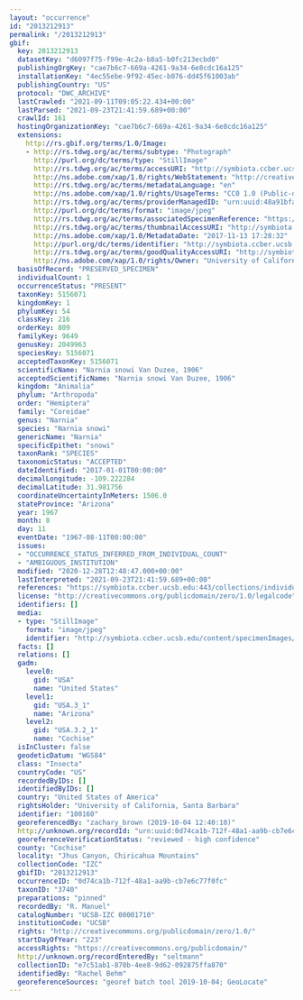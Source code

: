 ```yaml
---
layout: "occurrence"
id: "2013212913"
permalink: "/2013212913"
gbif:
  key: 2013212913
  datasetKey: "d6097f75-f99e-4c2a-b8a5-b0fc213ecbd0"
  publishingOrgKey: "cae7b6c7-669a-4261-9a34-6e8cdc16a125"
  installationKey: "4ec55ebe-9f92-45ec-b076-dd45f61003ab"
  publishingCountry: "US"
  protocol: "DWC_ARCHIVE"
  lastCrawled: "2021-09-11T09:05:22.434+00:00"
  lastParsed: "2021-09-23T21:41:59.689+00:00"
  crawlId: 161
  hostingOrganizationKey: "cae7b6c7-669a-4261-9a34-6e8cdc16a125"
  extensions:
    http://rs.gbif.org/terms/1.0/Image:
    - http://rs.tdwg.org/ac/terms/subtype: "Photograph"
      http://purl.org/dc/terms/type: "StillImage"
      http://rs.tdwg.org/ac/terms/accessURI: "http://symbiota.ccber.ucsb.edu/content/specimenImages/UCSB_IZC/UCSB-IZC00001/UCSB-IZC_00001710_lg.jpg"
      http://ns.adobe.com/xap/1.0/rights/WebStatement: "http://creativecommons.org/publicdomain/zero/1.0/"
      http://rs.tdwg.org/ac/terms/metadataLanguage: "en"
      http://ns.adobe.com/xap/1.0/rights/UsageTerms: "CC0 1.0 (Public-domain)"
      http://rs.tdwg.org/ac/terms/providerManagedID: "urn:uuid:48a91bfa-ce23-45ba-98aa-c542b071ce06"
      http://purl.org/dc/terms/format: "image/jpeg"
      http://rs.tdwg.org/ac/terms/associatedSpecimenReference: "https://symbiota.ccber.ucsb.edu:443/collections/individual/index.php?occid=100160"
      http://rs.tdwg.org/ac/terms/thumbnailAccessURI: "http://symbiota.ccber.ucsb.edu/content/specimenImages/UCSB_IZC/UCSB-IZC00001/UCSB-IZC_00001710_tn.jpg"
      http://ns.adobe.com/xap/1.0/MetadataDate: "2017-11-13 17:28:32"
      http://purl.org/dc/terms/identifier: "http://symbiota.ccber.ucsb.edu/content/specimenImages/UCSB_IZC/UCSB-IZC00001/UCSB-IZC_00001710_lg.jpg"
      http://rs.tdwg.org/ac/terms/goodQualityAccessURI: "http://symbiota.ccber.ucsb.edu/content/specimenImages/UCSB_IZC/UCSB-IZC00001/UCSB-IZC_00001710.JPG"
      http://ns.adobe.com/xap/1.0/rights/Owner: "University of California, Santa Barbara"
  basisOfRecord: "PRESERVED_SPECIMEN"
  individualCount: 1
  occurrenceStatus: "PRESENT"
  taxonKey: 5156071
  kingdomKey: 1
  phylumKey: 54
  classKey: 216
  orderKey: 809
  familyKey: 9649
  genusKey: 2049963
  speciesKey: 5156071
  acceptedTaxonKey: 5156071
  scientificName: "Narnia snowi Van Duzee, 1906"
  acceptedScientificName: "Narnia snowi Van Duzee, 1906"
  kingdom: "Animalia"
  phylum: "Arthropoda"
  order: "Hemiptera"
  family: "Coreidae"
  genus: "Narnia"
  species: "Narnia snowi"
  genericName: "Narnia"
  specificEpithet: "snowi"
  taxonRank: "SPECIES"
  taxonomicStatus: "ACCEPTED"
  dateIdentified: "2017-01-01T00:00:00"
  decimalLongitude: -109.222284
  decimalLatitude: 31.981756
  coordinateUncertaintyInMeters: 1506.0
  stateProvince: "Arizona"
  year: 1967
  month: 8
  day: 11
  eventDate: "1967-08-11T00:00:00"
  issues:
  - "OCCURRENCE_STATUS_INFERRED_FROM_INDIVIDUAL_COUNT"
  - "AMBIGUOUS_INSTITUTION"
  modified: "2020-12-28T12:48:47.000+00:00"
  lastInterpreted: "2021-09-23T21:41:59.689+00:00"
  references: "https://symbiota.ccber.ucsb.edu:443/collections/individual/index.php?occid=100160"
  license: "http://creativecommons.org/publicdomain/zero/1.0/legalcode"
  identifiers: []
  media:
  - type: "StillImage"
    format: "image/jpeg"
    identifier: "http://symbiota.ccber.ucsb.edu/content/specimenImages/UCSB_IZC/UCSB-IZC00001/UCSB-IZC_00001710_lg.jpg"
  facts: []
  relations: []
  gadm:
    level0:
      gid: "USA"
      name: "United States"
    level1:
      gid: "USA.3_1"
      name: "Arizona"
    level2:
      gid: "USA.3.2_1"
      name: "Cochise"
  isInCluster: false
  geodeticDatum: "WGS84"
  class: "Insecta"
  countryCode: "US"
  recordedByIDs: []
  identifiedByIDs: []
  country: "United States of America"
  rightsHolder: "University of California, Santa Barbara"
  identifier: "100160"
  georeferencedBy: "zachary_brown (2019-10-04 12:40:10)"
  http://unknown.org/recordId: "urn:uuid:0d74ca1b-712f-48a1-aa9b-cb7e6c77f0fc"
  georeferenceVerificationStatus: "reviewed - high confidence"
  county: "Cochise"
  locality: "Jhus Canyon, Chiricahua Mountains"
  collectionCode: "IZC"
  gbifID: "2013212913"
  occurrenceID: "0d74ca1b-712f-48a1-aa9b-cb7e6c77f0fc"
  taxonID: "3740"
  preparations: "pinned"
  recordedBy: "R. Manuel"
  catalogNumber: "UCSB-IZC 00001710"
  institutionCode: "UCSB"
  rights: "http://creativecommons.org/publicdomain/zero/1.0/"
  startDayOfYear: "223"
  accessRights: "https://creativecommons.org/publicdomain/"
  http://unknown.org/recordEnteredBy: "seltmann"
  collectionID: "e7c51ab1-870b-4ee8-9d62-092875ffa870"
  identifiedBy: "Rachel Behm"
  georeferenceSources: "georef batch tool 2019-10-04; GeoLocate"
---
```

